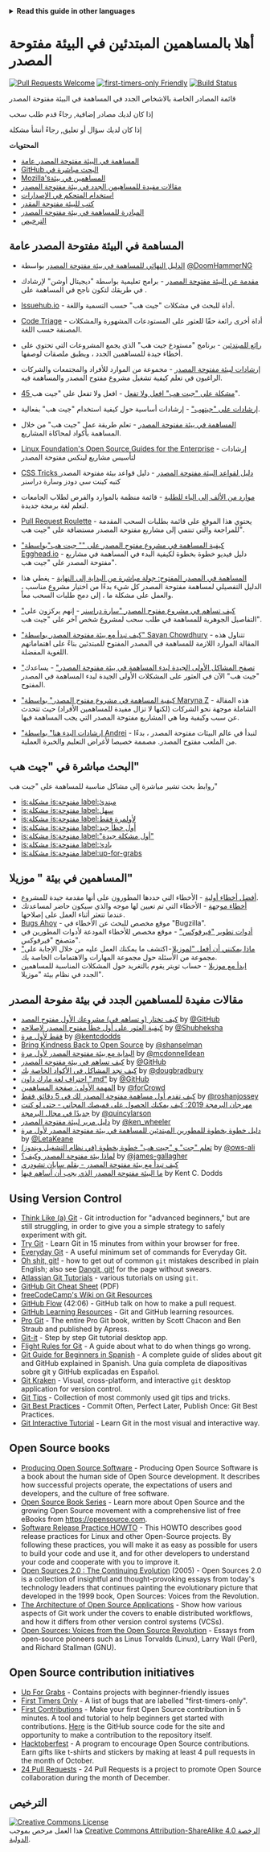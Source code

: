 <!-- Do not translate this -->
<details>
<summary>
<strong> Read this guide in other languages </strong>
</summary>
    <ul>
        <li><a href="./README.md"> English </a></li>
        <li><a href="./README-CN.md"> 中文 </a></li>
        <li><a href="./README-RU.md"> русский </a></li>
        <li><a href="./README-RO.md"> Românesc </a></li>
        <li><a href="./README-IT.md"> Italiano </a></li>
        <li><a href="./README-ES.md"> Español </a></li>
        <li><a href="./README-pt-BR.md"> Português (BR) </a></li>
        <li><a href="./README-DE.md"> Deutsch </a></li>
        <li><a href="./README-GR.md"> Ελληνικά </a></li>
        <li><a href="./README-FR.md"> Français </a></li>
        <li><a href="./README-KO.md"> 한국어 </a></li>
        <li><a href="./README-JA.md"> 日本語 </a></li>
        <li><a href="./README-AR.md"> العربية </a></li>
    </ul>
</details>
<!-- Do not translate this -->

# أهلا بالمساهمين المبتدئين في البيئة مفتوحة المصدر

[![Pull Requests Welcome](https://img.shields.io/badge/PRs-welcome-brightgreen.svg?style=flat)](http://makeapullrequest.com)
[![first-timers-only Friendly](https://img.shields.io/badge/first--timers--only-friendly-blue.svg)](https://www.firsttimersonly.com/)
[![Build Status](https://api.travis-ci.org/freeCodeCamp/how-to-contribute-to-open-source.svg?branch=master)](https://travis-ci.org/freeCodeCamp/how-to-contribute-to-open-source)

قائمة المصادر الخاصة بالاشخاص الجدد في المساهمة في البيئة مفتوحة المصدر

إذا كان لديك مصادر إضافية, رجاءً قدم طلب سحب

إذا كان لديك سؤال أو تعليق, رجاءً أنشأ مشكلة

**المحتويات**

- [المساهمة في البيئة مفتوحة المصدر عامة](#contributing-to-open-source-in-general)
- [GitHub البحث مباشرة في ](#direct-github-searches)
- [Mozilla'sالمساهمين في بيئة](#mozillas-contributor-ecosystem)
- [مقالات مفيدة للمساهيمن الجدد في بيئة مفتوحة المصدر](#useful-articles-for-new-open-source-contributors)
- [استخدام المتحكم في الإصدارات](#using-version-control)
- [كتب للبيئة مفتوحة المقدر](#open-source-books)
- [المبادرة للمساهمة في بيئة مفتوحة المصدر](#open-source-contribution-initiatives)
- [الترخيص](#license)

## المساهمة في البيئة مفتوحة المصدر عامة
- [الدليل النهائي للمساهمة في بيئة مفتوحة المصدر](https://www.freecodecamp.org/news/the-definitive-guide-to-contributing-to-open-source-900d5f9f2282/) بواسطة [@DoomHammerNG](https://twitter.com/DoomHammerNG)
- [مقدمة عن البيئة مفتوحة المصدر](https://www.digitalocean.com/community/tutorial_series/an-introduction-to-open-source) - برامج تعليمية بواسطة "ديجيتال أوشن" لإرشادك في طريقك لتكون ناجح في المساهمة على .
- [Issuehub.io](http://issuehub.io/) - أداة للبحث في مشكلات "جيت هب" حسب التسمية واللغة.
- [Code Triage](https://www.codetriage.com/) - أداة أخرى رائعة حقًا للعثور على المستودعات المشهورة والمشكلات المصنفة حسب اللغة.
- [رائع للمبتدئين](https://github.com/MunGell/awesome-for-beginners) - برنامج "مستودع جيت هب" الذي يجمع المشروعات التي تحتوي على أخطاء جيدة للمساهمين الجدد ، ويطبق ملصقات لوصفها.
- [إرشادات لبيئة مفتوحة المصدر](https://opensource.guide/) - مجموعة من الموارد للأفراد والمجتمعات والشركات الراغبون في تعلم كيفية تشغيل مشروع مفتوح المصدر والمساهمة فيه.
- [45 مشكلة على "جيت هب" افعل ولا تفعل](https://hackernoon.com/45-github-issues-dos-and-donts-dfec9ab4b612) - افعل ولا تفعل على "جيت هب".
- [إرشادات على "جيتهب"](https://guides.github.com/) - إرشادات أساسية حول كيفية استخدام "جيت هب" بفعالية.
- [المساهمة في بيئة مفتوحة المصدر](https://github.com/danthareja/contribute-to-open-source) - تعلم طريقة عمل "جيت هب" من خلال المساهمة بأكواد لمحاكاة المشاريع.
- [Linux Foundation's Open Source Guides for the Enterprise](https://www.linuxfoundation.org/resources/open-source-guides/) - إرشادات لتأسيس مشاريع لينكس مفتوحة المصدر
- [CSS Tricks دليل لقواعد البيئة مفتوحة المصدر](https://css-tricks.com/open-source-etiquette-guidebook/) - دليل قواعد بيئة مفتوحة المصدر كتبه كينت سي دودز وسارة دراسنر
- [موارد من الألف إلى الياء  للطلبة](https://github.com/dipakkr/A-to-Z-Resources-for-Students) - قائمة منظمة بالموارد والفرص لطلاب الجامعات لتعلم لغة برمجة جديدة.
- [Pull Request Roulette](http://www.pullrequestroulette.com/) - يحتوي هذا الموقع على قائمة بطلبات السحب المقدمة للمراجعة والتي تنتمي إلى مشاريع مفتوحة المصدر مستضافة على "جيت هب".

- ["كيفية المساهمة في مشروع مفتوح المصدر على "" جيت هب"بواسطة Egghead.io](https://egghead.io/courses/how-to-contribute-to-an-open-source-project-on-github) - دليل فيديو خطوة بخطوة لكيفية البدء في المساهمة في مشاريع مفتوحة المصدر على "جيت هب".
- [المساهمة في المصدر المفتوح: جولة مباشرة من البداية إلى النهاية](https://medium.com/@kevinjin/contributing-to-open-source-walkthrough-part-0-b3dc43e6b720) - يغطي هذا الدليل التفصيلي لمساهمة مفتوحة المصدر كل شيء بدءًا من اختيار مشروع مناسب ، والعمل على مشكلة ما ، إلى دمج طلبات السحب معاً.
- ["كيف تساهم في مشروع مفتوح المصدر "سارة دراسنر](https://css-tricks.com/how-to-contribute-to-an-open-source-project/) - إنهم يركزون على التفاصيل الجوهرية للمساهمة في طلب سحب لمشروع شخص آخر على "جيت هب".
- ["كيف تبدأ مع بيئة مفتوحة المصدر بواسطة" Sayan Chowdhury](https://www.hackerearth.com:443/getstarted-opensource/) - تتناول هذه المقالة الموارد اللازمة للمساهمة في المصدر المفتوح للمبتدئين بناءً على اهتماماتهم اللغوية المفضلة.
- ["تصفح المشاكل الأولى الجيدة لبدء المساهمة في بيئة مفتوحة المصدر"](https://github.blog/2020-01-22-browse-good-first-issues-to-start-contributing-to-open-source/) - يساعدك "جيت هب" الآن في العثور على المشكلات الأولى الجيدة لبدء المساهمة في المصدر المفتوح.
- ["كيفية المساهمة في مشروع مفتوح المصدر" بواسطة Maryna Z](https://rubygarage.org/blog/how-contribute-to-open-source-projects) - هذه المقالة الشاملة موجهة نحو الشركات (لكنها لا تزال مفيدة للمساهمين الأفراد) حيث تتحدث عن سبب وكيفية وما هي المشاريع مفتوحة المصدر التي يجب المساهمة فيها.
- ["إرشادات البدء هنا" بواسطة Andrei](https://github.com/zero-to-mastery/start-here-guidelines) - لنبدأ في عالم البيئات مفتوحة المصدر ، بدءًا من الملعب مفتوح المصدر. مصممة خصيصا لأغراض التعليم والخبرة العملية.


## البحث مباشرة في "جيت هب"
روابط بحث تشير مباشرة إلى مشاكل مناسبة للمساهمة على "جبت هب"
- [is:مشكلة is:مفتوحة label:مبتدئ](https://github.com/search?utf8=%E2%9C%93&q=is%3Aissue+is%3Aopen+label%3Abeginner)
- [is:مشكلة is:مفتوحة label:سهل](https://github.com/search?utf8=%E2%9C%93&q=is%3Aissue+is%3Aopen+label%3Aeasy)
- [is:مشكلة is:مفتوحة label:لأولمرة فقط](https://github.com/search?utf8=%E2%9C%93&q=is%3Aissue+is%3Aopen+label%3Afirst-timers-only)
- [is:مشكلة is:مفتوحة label:أول خطأ جبد](https://github.com/search?utf8=%E2%9C%93&q=is%3Aissue+is%3Aopen+label%3Agood-first-bug)
- [is:مشكلة is:مفتوحة label:"أول مشكلة جيدة"](https://github.com/search?utf8=%E2%9C%93&q=is%3Aissue+is%3Aopen+label%3A"good+first+issue")
- [is:مشكلة is:مفتوحة label:بادئ](https://github.com/search?utf8=%E2%9C%93&q=is%3Aissue+is%3Aopen+label%3Astarter)
- [is:مشكلة is:مفتوحة label:up-for-grabs](https://github.com/search?utf8=%E2%9C%93&q=is%3Aissue+is%3Aopen+label%3Aup-for-grabs)

## المساهمين في بيئة " موزيلا"
- [أفضل أخطاء أولية](https://bugzil.la/sw:%22[good%20first%20bug]%22&limit=0) - الأخطاء التي حددها المطورون على أنها مقدمة جيدة للمشروع.
- [أخطاء موجهة](https://bugzilla.mozilla.org/buglist.cgi?quicksearch=mentor%3A%40) - الأخطاء التي تم تعيين لها موجه والذي سيكون حاضر لمساعدتك عندما تتعثر أثناء العمل على إصلاحها.
- [Bugs Ahoy](https://www.joshmatthews.net/bugsahoy/) - موقع مخصص للبحث عن الأخطاء في "Bugzilla".
- [أدوات تطوير "فيرفوكس"](http://firefox-dev.tools/) - موقع مخصص للأخطاء المودعة لأدوات المطورين في متصفح "فيرفوكس".
- ["ماذا يمكنني أن أفعل "لموزيلا](https://whatcanidoformozilla.org/) - اكتشف ما يمكنك العمل عليه من خلال الإجابة على مجموعة من الأسئلة حول مجموعة المهارات والاهتمامات الخاصة بك.
- [ابدأ مع موزيلا](https://twitter.com/StartMozilla) - حساب تويتر يقوم بالتغريد حول المشكلات المناسبة للمساهمين الجدد في نظام بيئة "موزيلا".

## مقالات مفيدة للمساهمين الجدد في بيئة مفوحة المصدر
- [كيف تختار (و تساهم في) مشروعك الأول مفتوح المصد](https://github.com/collections/choosing-projects) by [@GitHub](https://github.com/github)
- [كيفية العثور على أول خطأ مفتوح المصدر لإصلاحه](https://www.freecodecamp.org/news/finding-your-first-open-source-project-or-bug-to-work-on-1712f651e5ba/) by [@Shubheksha](https://github.com/Shubheksha)
- [فقط لأول مرة](https://kentcdodds.com/blog/first-timers-only/) by [@kentcdodds](https://github.com/kentcdodds)
- [Bring Kindness Back to Open Source](https://web.archive.org/web/20201009150545/https://www.hanselman.com/blog/bring-kindness-back-to-open-source) by [@shanselman](https://github.com/shanselman)
- [البداية مع بيئة  مفتوحة المصدر لأول مرة](https://www.nearform.com/blog/getting-into-open-source-for-the-first-time/) by [@mcdonnelldean](https://github.com/mcdonnelldean)
- [كيف تساهم في بيئة مفتوحة المصدر](https://opensource.guide/how-to-contribute/) by [@GitHub](https://github.com/github)
- [كيف تجد المشاكل في الأكواد الخاصة بك](https://8thlight.com/blog/doug-bradbury/2016/06/29/how-to-find-bug-in-your-code.html) by [@dougbradbury](https://twitter.com/dougbradbury)
- [احتراف لغة مارك داون ".md"](https://guides.github.com/features/mastering-markdown/) by [@GitHub](https://github.com/github)
- [المهمة الأولى: صفحة المساهمين](https://medium.com/@forCrowd/first-mission-contributors-page-df24e6e70705#.2v2g0no29) by [@forCrowd](https://github.com/forCrowd)
- [كيف تقدم أول مساهمة مفتوحة المصدر لك في 5 دقائق فقط](https://www.freecodecamp.org/news/how-to-make-your-first-open-source-contribution-in-just-5-minutes-aaad1fc59c9a/) by [@roshanjossey](https://github.com/Roshanjossey/)
- [مهرجان البرمجة 2019: كيف يمكنك الحصول على قميصك المجاني - حتى لو كنت جديدًا في مجال البرمجة](https://www.freecodecamp.org/news/hacktoberfest-2018-how-you-can-get-your-free-shirt-even-if-youre-new-to-coding-96080dd0b01b/) by [@quincylarson](https://www.freecodecamp.org/news/author/quincylarson/)
- [دليل مرير لبيئة مفتوحة المصدر](https://medium.com/codezillas/a-bitter-guide-to-open-source-a8e3b6a3c1c4) by [@ken_wheeler](https://medium.com/@ken_wheeler)
- [دليل خطوة بخطوة للمطورين المبتدئين للمساهمة في بيئة مفتوحة المصدر لأول مرة](https://hackernoon.com/contributing-to-open-source-the-sharks-are-photoshopped-47e22db1ab86) by [@LetaKeane](https://hackernoon.com/u/letakeane)
- [تعلم "جت" و "جيت هب" خطوة بخطوة (في نظام التشغيل ويندوز)](https://medium.com/illumination/path-to-learning-git-and-github-be93518e06dc) by [@ows-ali](https://medium.com/@ows_ali)
- [لماذا بيئة مفتوحة المصدر وكيف؟](https://careerkarma.com/blog/open-source-projects-for-beginners/) by [@james-gallagher](https://careerkarma.com/blog/author/jamesgallagher/)
- [كيف تبدأ مع بيئة مفتوحة المصدر - بقلم سايان تشودري](https://www.hackerearth.com/getstarted-opensource/)
- [ما البيئة مفتوحة المصدر الذي يجب أن أساهم فيها](https://kentcdodds.com/blog/what-open-source-project-should-i-contribute-to/) by Kent C. Dodds

## Using Version Control
- [Think Like (a) Git](http://think-like-a-git.net/) - Git introduction for "advanced beginners," but are still struggling, in order to give you a simple strategy to safely experiment with git.
- [Try Git](https://try.github.io/) - Learn Git in 15 minutes from within your browser for free.
- [Everyday Git](https://git-scm.com/docs/giteveryday) - A useful minimum set of commands for Everyday Git.
- [Oh shit, git!](https://ohshitgit.com/) - how to get out of common `git` mistakes described in plain English; also see [Dangit, git!](https://dangitgit.com/) for the page without swears.
- [Atlassian Git Tutorials](https://www.atlassian.com/git/tutorials) - various tutorials on using `git`.
- [GitHub Git Cheat Sheet](https://education.github.com/git-cheat-sheet-education.pdf) (PDF)
- [freeCodeCamp's Wiki on Git Resources](https://forum.freecodecamp.org/t/wiki-git-resources/13136)
- [GitHub Flow](https://www.youtube.com/watch?v=juLIxo42A_s) (42:06) - GitHub talk on how to make a pull request.
- [GitHub Learning Resources](https://docs.github.com/en/free-pro-team@latest/github/getting-started-with-github/git-and-github-learning-resources) - Git and GitHub learning resources.
- [Pro Git](https://git-scm.com/book/en/v2) - The entire Pro Git book, written by Scott Chacon and Ben Straub and published by Apress.
- [Git-it](https://github.com/jlord/git-it-electron) - Step by step Git tutorial desktop app.
- [Flight Rules for Git](https://github.com/k88hudson/git-flight-rules) - A guide about what to do when things go wrong.
- [Git Guide for Beginners in Spanish](https://platzi.github.io/git-slides/#/) - A complete guide of slides about git and GitHub explained in Spanish. Una guía completa de diapositivas sobre git y GitHub explicadas en Español.
- [Git Kraken](https://www.gitkraken.com/git-client) - Visual, cross-platform, and interactive `git` desktop application for version control.
- [Git Tips](https://github.com/git-tips/tips) - Collection of most commonly used git tips and tricks.
- [Git Best Practices](https://sethrobertson.github.io/GitBestPractices/) - Commit Often, Perfect Later, Publish Once: Git Best Practices.
- [Git Interactive Tutorial](https://learngitbranching.js.org/) - Learn Git in the most visual and interactive way.

## Open Source books
- [Producing Open Source Software](https://producingoss.com/) - Producing Open Source Software is a book about the human side of Open Source development. It describes how successful projects operate, the expectations of users and developers, and the culture of free software.
- [Open Source Book Series](https://opensource.com/resources/ebooks) - Learn more about Open Source and the growing Open Source movement with a comprehensive list of free eBooks from https://opensource.com.
- [Software Release Practice HOWTO](https://en.tldp.org/HOWTO/Software-Release-Practice-HOWTO/) - This HOWTO describes good release practices for Linux and other Open-Source projects. By following these practices, you will make it as easy as possible for users to build your code and use it, and for other developers to understand your code and cooperate with you to improve it.
- [Open Sources 2.0 : The Continuing Evolution](https://archive.org/details/opensources2.000diborich) (2005) - Open Sources 2.0 is a collection of insightful and thought-provoking essays from today's technology leaders that continues painting the evolutionary picture that developed in the 1999 book, Open Sources: Voices from the Revolution.
- [The Architecture of Open Source Applications](http://www.aosabook.org/en/git.html) - Show how various aspects of Git work under the covers to enable distributed workflows, and how it differs from other version control systems (VCSs).
- [Open Sources: Voices from the Open Source Revolution](https://www.oreilly.com/openbook/opensources/book/) - Essays from open-source pioneers such as Linus Torvalds (Linux), Larry Wall (Perl), and Richard Stallman (GNU).

## Open Source contribution initiatives
- [Up For Grabs](https://up-for-grabs.net/) - Contains projects with beginner-friendly issues
- [First Timers Only](https://www.firsttimersonly.com/) - A list of bugs that are labelled "first-timers-only".
- [First Contributions](https://firstcontributions.github.io/) - Make your first Open Source contribution in 5 minutes. A tool and tutorial to help beginners get started with contributions. [Here](https://github.com/firstcontributions/first-contributions) is the GitHub source code for the site and opportunity to make a contribution to the repository itself.
- [Hacktoberfest](https://hacktoberfest.digitalocean.com/) - A program to encourage Open Source contributions. Earn gifts like t-shirts and stickers by making at least 4 pull requests in the month of October.
- [24 Pull Requests](https://24pullrequests.com) - 24 Pull Requests is a project to promote Open Source collaboration during the month of December.

## الترخيص
<a rel="license" href="https://creativecommons.org/licenses/by-sa/4.0/"><img alt="Creative Commons License" style="border-width:0" src="https://licensebuttons.net/l/by-sa/4.0/88x31.png" /></a><br />هذا العمل مرخص بموجب <a rel="license" href="https://creativecommons.org/licenses/by-sa/4.0/">Creative Commons Attribution-ShareAlike 4.0 الرخصة الدولية</a>.

